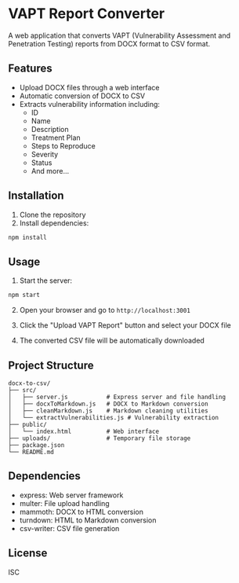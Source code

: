 # VAPT Report Converter

A web application that converts VAPT (Vulnerability Assessment and Penetration Testing) reports from DOCX format to CSV format.

## Features

- Upload DOCX files through a web interface
- Automatic conversion of DOCX to CSV
- Extracts vulnerability information including:
  - ID
  - Name
  - Description
  - Treatment Plan
  - Steps to Reproduce
  - Severity
  - Status
  - And more...

## Installation

1. Clone the repository
2. Install dependencies:
```bash
npm install
```

## Usage

1. Start the server:
```bash
npm start
```

2. Open your browser and go to `http://localhost:3001`

3. Click the "Upload VAPT Report" button and select your DOCX file

4. The converted CSV file will be automatically downloaded

## Project Structure

```
docx-to-csv/
├── src/
│   ├── server.js           # Express server and file handling
│   ├── docxToMarkdown.js   # DOCX to Markdown conversion
│   ├── cleanMarkdown.js    # Markdown cleaning utilities
│   └── extractVulnerabilities.js # Vulnerability extraction
├── public/
│   └── index.html          # Web interface
├── uploads/                # Temporary file storage
├── package.json
└── README.md
```

## Dependencies

- express: Web server framework
- multer: File upload handling
- mammoth: DOCX to HTML conversion
- turndown: HTML to Markdown conversion
- csv-writer: CSV file generation

## License

ISC 